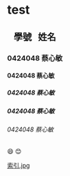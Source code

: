 # test
##    學號   姓名
### 0424048 蔡心敏
#### 0424048 蔡心敏
##### 0424048 蔡心敏
##### 0424048 蔡心敏
###### 0424048 蔡心敏
:smile:
:blush:

[索引.jpg](索引.jpg)
